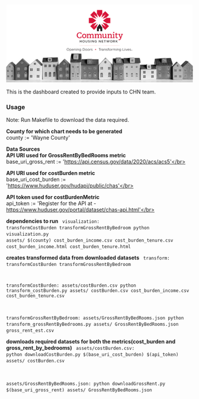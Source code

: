 ![CHN_logo](CHN_logo.png) 

This is the dashboard created to provide inputs to CHN team.

### Usage
Note: Run Makefile to download the data required. 

**County for which chart needs to be generated**
<br>county := 'Wayne County'</br>

**Data Sources**
<br>**API URI used for GrossRentByBedRooms metric**
<br>base_uri_gross_rent := 'https://api.census.gov/data/2020/acs/acs5'</br>

**API URI used for costBurden metric**
<br>base_uri_cost_burden := 'https://www.huduser.gov/hudapi/public/chas'</br>

**API token used for costBurdenMetric**
<br>api_token := 'Register for the API at - https://www.huduser.gov/portal/dataset/chas-api.html'</br>

**dependencies to run**
<code>
visualization: transformCostBurden transformGrossRentByBedroom
	python visualization.py assets/ $(county) cost_burden_income.csv cost_burden_tenure.csv cost_burden_income.html cost_burden_tenure.html</code>

**creates transformed data from downloaded datasets**
<code>
transform: transformCostBurden transformGrossRentByBedroom

transformCostBurden: assets/costBurden.csv
	python transform_costBurden.py assets/ costBurden.csv cost_burden_income.csv cost_burden_tenure.csv
    
transformGrossRentByBedroom: assets/GrossRentByBedRooms.json
	python transform_grossRentByBedrooms.py assets/ GrossRentByBedRooms.json gross_rent_est.csv</code>

**downloads required datasets for both the metrics(cost_burden and gross_rent_by_bedrooms)**
<code>
assets/costBurden.csv:
	python downloadCostBurden.py $(base_uri_cost_burden) $(api_token) assets/ costBurden.csv

assets/GrossRentByBedRooms.json:
	python downloadGrossRent.py $(base_uri_gross_rent) assets/ GrossRentByBedRooms.json</code>